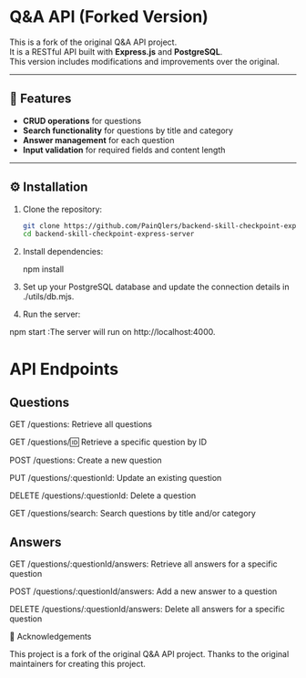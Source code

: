 # Q&A API (Forked Version)

This is a fork of the original Q&A API project.  
It is a RESTful API built with **Express.js** and **PostgreSQL**.  
This version includes modifications and improvements over the original.

---

## 🚀 Features

- **CRUD operations** for questions
- **Search functionality** for questions by title and category
- **Answer management** for each question
- **Input validation** for required fields and content length

---

## ⚙️ Installation

1. Clone the repository:

   ```bash
   git clone https://github.com/PainQlers/backend-skill-checkpoint-express-server.git
   cd backend-skill-checkpoint-express-server

2. Install dependencies:

    npm install

3. Set up your PostgreSQL database and update the connection details in ./utils/db.mjs.

4. Run the server:

  npm start 
  :The server will run on http://localhost:4000.

# API Endpoints

## Questions

GET /questions: Retrieve all questions

GET /questions/:id: Retrieve a specific question by ID

POST /questions: Create a new question

PUT /questions/:questionId: Update an existing question

DELETE /questions/:questionId: Delete a question

GET /questions/search: Search questions by title and/or category

## Answers

GET /questions/:questionId/answers: Retrieve all answers for a specific question

POST /questions/:questionId/answers: Add a new answer to a question

DELETE /questions/:questionId/answers: Delete all answers for a specific question

🔧 Acknowledgements

This project is a fork of the original Q&A API project.
Thanks to the original maintainers for creating this project.


  

  
